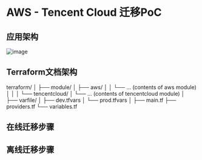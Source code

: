 # AWS - Tencent Cloud 迁移PoC

## 应用架构
![image](https://github.com/user-attachments/assets/936471ca-b82a-4d2f-a684-b413dd33de53)

## Terraform文档架构

terraform/
│
├── module/
│   ├── aws/
│   │   └── ... (contents of aws module)
│   │
│   └── tencentcloud/
│       └── ... (contents of tencentcloud module)
│
├── varfile/
│   ├── dev.tfvars
│   └── prod.tfvars
│
├── main.tf
├── providers.tf
└── variables.tf

## 在线迁移步骤

## 离线迁移步骤
